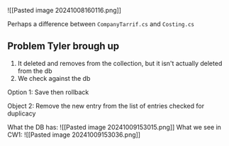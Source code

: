 ![[Pasted image 20241008160116.png]]

Perhaps a difference between `CompanyTarrif.cs` and `Costing.cs`

## Problem Tyler brough up

1. It deleted and removes from the collection, but it isn't actually deleted from the db
2. We check against the db

Option 1:
Save then rollback

Object 2:
Remove the new entry from the list of entries checked for duplicacy

What the DB has:
![[Pasted image 20241009153015.png]]
What we see in CW1:
![[Pasted image 20241009153036.png]]